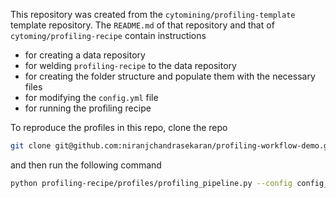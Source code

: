 This repository was created from the `cytomining/profiling-template` template repository. The `README.md` of that repository and that of `cytoming/profiling-recipe` contain instructions 
- for creating a data repository
- for welding `profiling-recipe` to the data repository
- for creating the folder structure and populate them with the necessary files
- for modifying the `config.yml` file
- for running the profiling recipe

To reproduce the profiles in this repo, clone the repo 

```bash
git clone git@github.com:niranjchandrasekaran/profiling-workflow-demo.git
```

and then run the following command

```bash
python profiling-recipe/profiles/profiling_pipeline.py --config config_files/config.yml
```